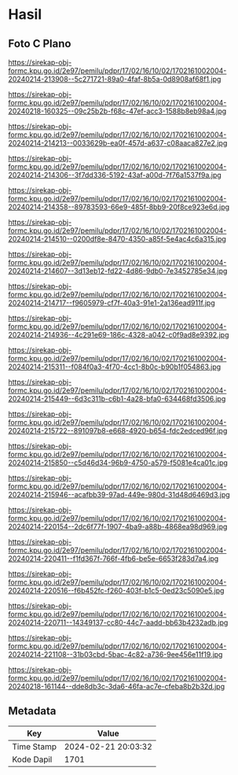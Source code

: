 # Hasil

## Foto C Plano

https://sirekap-obj-formc.kpu.go.id/2e97/pemilu/pdpr/17/02/16/10/02/1702161002004-20240214-213908--5c271721-89a0-4faf-8b5a-0d8908af68f1.jpg

https://sirekap-obj-formc.kpu.go.id/2e97/pemilu/pdpr/17/02/16/10/02/1702161002004-20240218-160325--09c25b2b-f68c-47ef-acc3-1588b8eb98a4.jpg

https://sirekap-obj-formc.kpu.go.id/2e97/pemilu/pdpr/17/02/16/10/02/1702161002004-20240214-214213--0033629b-ea0f-457d-a637-c08aaca827e2.jpg

https://sirekap-obj-formc.kpu.go.id/2e97/pemilu/pdpr/17/02/16/10/02/1702161002004-20240214-214306--3f7dd336-5192-43af-a00d-7f76a1537f9a.jpg

https://sirekap-obj-formc.kpu.go.id/2e97/pemilu/pdpr/17/02/16/10/02/1702161002004-20240214-214358--89783593-66e9-485f-8bb9-20f8ce923e6d.jpg

https://sirekap-obj-formc.kpu.go.id/2e97/pemilu/pdpr/17/02/16/10/02/1702161002004-20240214-214510--0200df8e-8470-4350-a85f-5e4ac4c6a315.jpg

https://sirekap-obj-formc.kpu.go.id/2e97/pemilu/pdpr/17/02/16/10/02/1702161002004-20240214-214607--3d13eb12-fd22-4d86-9db0-7e3452785e34.jpg

https://sirekap-obj-formc.kpu.go.id/2e97/pemilu/pdpr/17/02/16/10/02/1702161002004-20240214-214717--f9605979-cf7f-40a3-91e1-2a136ead911f.jpg

https://sirekap-obj-formc.kpu.go.id/2e97/pemilu/pdpr/17/02/16/10/02/1702161002004-20240214-214936--4c291e69-186c-4328-a042-c0f9ad8e9392.jpg

https://sirekap-obj-formc.kpu.go.id/2e97/pemilu/pdpr/17/02/16/10/02/1702161002004-20240214-215311--f084f0a3-4f70-4cc1-8b0c-b90b1f054863.jpg

https://sirekap-obj-formc.kpu.go.id/2e97/pemilu/pdpr/17/02/16/10/02/1702161002004-20240214-215449--6d3c311b-c6b1-4a28-bfa0-634468fd3506.jpg

https://sirekap-obj-formc.kpu.go.id/2e97/pemilu/pdpr/17/02/16/10/02/1702161002004-20240214-215722--891097b8-e668-4920-b654-fdc2edced96f.jpg

https://sirekap-obj-formc.kpu.go.id/2e97/pemilu/pdpr/17/02/16/10/02/1702161002004-20240214-215850--c5d46d34-96b9-4750-a579-f5081e4ca01c.jpg

https://sirekap-obj-formc.kpu.go.id/2e97/pemilu/pdpr/17/02/16/10/02/1702161002004-20240214-215946--acafbb39-97ad-449e-980d-31d48d6469d3.jpg

https://sirekap-obj-formc.kpu.go.id/2e97/pemilu/pdpr/17/02/16/10/02/1702161002004-20240214-220154--2dc6f77f-1907-4ba9-a88b-4868ea98d969.jpg

https://sirekap-obj-formc.kpu.go.id/2e97/pemilu/pdpr/17/02/16/10/02/1702161002004-20240214-220411--f1fd367f-766f-4fb6-be5e-6653f283d7a4.jpg

https://sirekap-obj-formc.kpu.go.id/2e97/pemilu/pdpr/17/02/16/10/02/1702161002004-20240214-220516--f6b452fc-f260-403f-b1c5-0ed23c5090e5.jpg

https://sirekap-obj-formc.kpu.go.id/2e97/pemilu/pdpr/17/02/16/10/02/1702161002004-20240214-220711--14349137-cc80-44c7-aadd-bb63b4232adb.jpg

https://sirekap-obj-formc.kpu.go.id/2e97/pemilu/pdpr/17/02/16/10/02/1702161002004-20240214-221108--31b03cbd-5bac-4c82-a736-9ee456e11f19.jpg

https://sirekap-obj-formc.kpu.go.id/2e97/pemilu/pdpr/17/02/16/10/02/1702161002004-20240218-161144--dde8db3c-3da6-46fa-ac7e-cfeba8b2b32d.jpg


## Metadata

| Key        | Value               |
| ---------- | ------------------- |
| Time Stamp | 2024-02-21 20:03:32 |
| Kode Dapil | 1701                |



